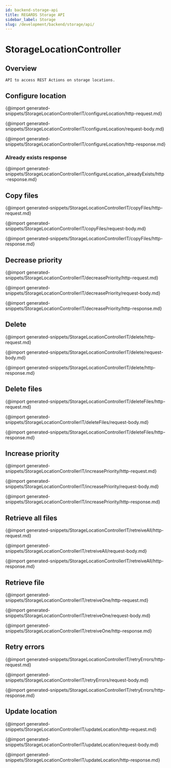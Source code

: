 ```yaml
---
id: backend-storage-api
title: REGARDS Storage API
sidebar_label: Storage
slug: /development/backend/storage/api/
---
```



# StorageLocationController

## Overview

    API to access REST Actions on storage locations.

## Configure location

{@import generated-snippets/StorageLocationControllerIT/configureLocation/http-request.md}

{@import generated-snippets/StorageLocationControllerIT/configureLocation/request-body.md}

{@import generated-snippets/StorageLocationControllerIT/configureLocation/http-response.md}

### Already exists response

{@import generated-snippets/StorageLocationControllerIT/configureLocation_alreadyExists/http-response.md}

## Copy files

{@import generated-snippets/StorageLocationControllerIT/copyFiles/http-request.md}

{@import generated-snippets/StorageLocationControllerIT/copyFiles/request-body.md}

{@import generated-snippets/StorageLocationControllerIT/copyFiles/http-response.md}

## Decrease priority

{@import generated-snippets/StorageLocationControllerIT/decreasePriority/http-request.md}

{@import generated-snippets/StorageLocationControllerIT/decreasePriority/request-body.md}

{@import generated-snippets/StorageLocationControllerIT/decreasePriority/http-response.md}

## Delete

{@import generated-snippets/StorageLocationControllerIT/delete/http-request.md}

{@import generated-snippets/StorageLocationControllerIT/delete/request-body.md}

{@import generated-snippets/StorageLocationControllerIT/delete/http-response.md}

## Delete files

{@import generated-snippets/StorageLocationControllerIT/deleteFiles/http-request.md}

{@import generated-snippets/StorageLocationControllerIT/deleteFiles/request-body.md}

{@import generated-snippets/StorageLocationControllerIT/deleteFiles/http-response.md}

## Increase priority

{@import generated-snippets/StorageLocationControllerIT/increasePriority/http-request.md}

{@import generated-snippets/StorageLocationControllerIT/increasePriority/request-body.md}

{@import generated-snippets/StorageLocationControllerIT/increasePriority/http-response.md}

## Retrieve all files

{@import generated-snippets/StorageLocationControllerIT/retreiveAll/http-request.md}

{@import generated-snippets/StorageLocationControllerIT/retreiveAll/request-body.md}

{@import generated-snippets/StorageLocationControllerIT/retreiveAll/http-response.md}

## Retrieve file

{@import generated-snippets/StorageLocationControllerIT/retreiveOne/http-request.md}

{@import generated-snippets/StorageLocationControllerIT/retreiveOne/request-body.md}

{@import generated-snippets/StorageLocationControllerIT/retreiveOne/http-response.md}

## Retry errors

{@import generated-snippets/StorageLocationControllerIT/retryErrors/http-request.md}

{@import generated-snippets/StorageLocationControllerIT/retryErrors/request-body.md}

{@import generated-snippets/StorageLocationControllerIT/retryErrors/http-response.md}

## Update location

{@import generated-snippets/StorageLocationControllerIT/updateLocation/http-request.md}

{@import generated-snippets/StorageLocationControllerIT/updateLocation/request-body.md}

{@import generated-snippets/StorageLocationControllerIT/updateLocation/http-response.md}
